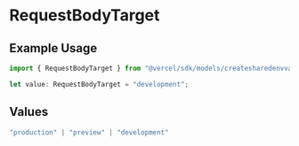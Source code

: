 # RequestBodyTarget

## Example Usage

```typescript
import { RequestBodyTarget } from "@vercel/sdk/models/createsharedenvvariableop.js";

let value: RequestBodyTarget = "development";
```

## Values

```typescript
"production" | "preview" | "development"
```